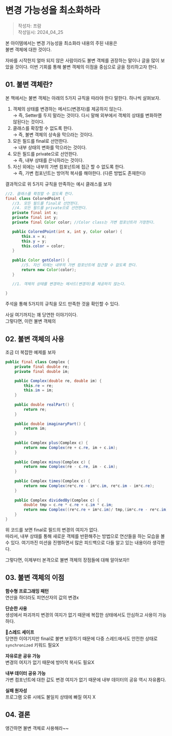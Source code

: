 # 변경 가능성을 최소화하라
> 작성자: 프람 <br/>
> 작성일시: 2024_04_25

본 아이템에서는 변경 가능성을 최소화라 내용의 주된 내용은 <br/>
불변 객체에 대한 것이다. 

자바를 시작한지 얼마 되지 않은 사람이라도 불변 객체를 권장하는 말이나 글을 많이 보았을 것이다.
이번 기회를 통해 불변 객체의 이점을 중심으로 글을 정리하고자 한다.

## 01. 불변 객체란?
본 책에서는 불변 객체는 아래의 5가지 규칙을 따라야 한다 말한다.
하나씩 살펴보자.

1. 객체의 상태를 변경하는 메서드(변경자)를 제공하지 않는다. <br/>
  → 즉, Setter를 두지 말라는 것이다. 다시 말해 외부에서 객체의 상태를 변화하면 않된다는 것이다.
2. 클래스를 확장할 수 없도록 한다. <br/>
  → 즉, 불변 객체의 상속을 막으라는 것이다.
3. 모든 필드를 final로 선언한다. <br/>
  → 내부 상태의 변화를 막으라는 것이다.
4. 모든 필드를 private으로 선언한다. <br/>
  → 즉, 내부 상태를 은닉하라는 것이다.
5. 자신 외에는 내부의 가변 컴포넌트에 접근 할 수 없도록 한다. <br/>
  → 즉, 가변 컴포넌트는 방어적 복사를 해야한다. (다른 방법도 존재한다)

 결과적으로 위 5가지 규칙을 만족하는 예시 클래스를 보자
 ``` java
//2. 클래스를 확장할 수 없도록 한다.
final class ColoredPoint {
    //3. 모든 필드를 final로 선언한다.
    //4. 모든 필드를 private으로 선언한다.
    private final int x;
    private final int y;
    private final Color color; //Color class는 가변 컴포넌트라 가정한다.

    public ColoredPoint(int x, int y, Color color) {
        this.x = x;
        this.y = y;
        this.color = color;
    }
    
    public Color getColor() {
        //5. 자신 외에는 내부의 가변 컴포넌트에 접근할 수 없도록 한다.
        return new Color(color);
    }

    //1. 객체의 상태를 변경하는 메서드(변경자)를 제공하지 않는다.
    
} 
```
주석을 통해 5가지의 규칙을 모드 만족한 것을 확인할 수 있다. 

사실 여기까지는 꽤 당연한 이야기이다. <br/>
그렇다면, 이런 불변 객체의 

## 02. 불변 객체의 사용
조금 더 복잡한 예제를 보자
```java
public final class Complex {
    private final double re;
    private final double im;

    public Complex(double re, double im) {
        this.re = re;
        this.im = im;
    }
    
    public double realPart() {
        return re;
    }
    
    public double imaginaryPart() {
        return im;
    }
    
    public Complex plus(Complex c) {
        return new Complex(re + c.re, im + c.im);
    }
    
    public Complex minus(Complex c) {
        return new Complex(re - c.re, im - c.im);
    }
    
    public Complex times(Complex c) {
        return new Complex(re*c.re - im*c.im, re*c.im - im*c.re);
    }
    
    public Complex dividedBy(Complex c) {
        double tmp = c.re * c.re + c.im * c.im;
        return new Complex((re*c.re + im*c.im)/ tmp,(im*c.re - re*c.im)/ tmp);
    }
}

```

위 코드를 보면 final로 필드의 변경의 여지가 없다. <br/>
따라서, 내부 상태를 통해 새로운 객체를 반환해주는 방법으로 연산들을 하는 모습을 볼 수 있다.
여기까진 미션을 진행하면서 많은 피드백으로 다들 알고 있는 내용이라 생각한다.

그렇다면, 이제부터 본격으로 불변 객체의 장점들에 대해 알아보자!!

## 03. 불변 객체의 이점

**함수형 프로그래밍 패턴** <br/>
연산을 하더라도 피연산자의 값의 변경x <br/>

**단순한 사용** <br/>
생성에서 파괴까지 변경의 여지가 없기 때문에 복잡한 상태에서도 안심하고 사용이 가능하다. <br/>

**스레드 세이프** <br/>
당연한 이야기지만 final로 불변 보장하기 때문에 다중 스레드에서도 안전한 상태로 `synchronized` 키워드 필요X <br/>

**자유로운 공유 가능** <br/>
변경의 여지가 없기 때문에 방어적 복사도 필요X <br/>

**내부 데이터 공유 가능** <br/>
가변 컴포넌트에 대한 값도 변경 여지가 없기 때문에 내부 데이터의 공유 역시 자유롭다. <br/>

**실패 원자성** <br/>
프로그램 오류 시에도 불일치 상태에 빠질 여지 X <br/>

## 04. 결론
앵간하면 불변 객체로 사용해라~~


